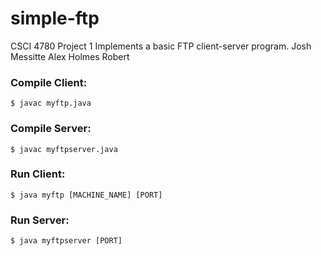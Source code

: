 # simple-ftp
CSCI 4780 Project 1 Implements a basic FTP client-server program.
Josh Messitte
Alex Holmes
Robert

### Compile Client:
```
$ javac myftp.java
```
### Compile Server:
```
$ javac myftpserver.java
```

### Run Client:
```
$ java myftp [MACHINE_NAME] [PORT]
```

### Run Server:
```
$ java myftpserver [PORT]
```
